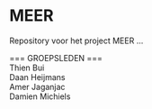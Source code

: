 # MEER
Repository voor het project MEER ...

=== GROEPSLEDEN ===<br>
Thien Bui<br>
Daan Heijmans<br>
Amer Jaganjac<br>
Damien Michiels


